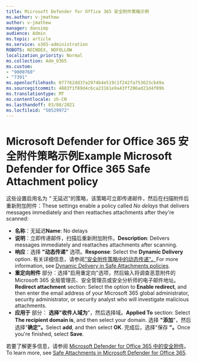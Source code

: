 ```yaml
---
title: Microsoft Defender for Office 365 安全附件策略示例
ms.author: v-jmathew
author: v-jmathew
manager: dansimp
audience: Admin
ms.topic: article
ms.service: o365-administration
ROBOTS: NOINDEX, NOFOLLOW
localization_priority: Normal
ms.collection: Adm_O365
ms.custom:
- "9000760"
- "7391"
ms.openlocfilehash: 077762dd37a2974b4e519c1f242fa753623cb49a
ms.sourcegitcommit: 4883f1f89d4c6ca23161e9a43ff206ad21d4f09b
ms.translationtype: MT
ms.contentlocale: zh-CN
ms.lasthandoff: 03/08/2021
ms.locfileid: "50529972"
---
```

# <a name="example-microsoft-defender-for-office-365-safe-attachment-policy"></a><span data-ttu-id="a6790-102">Microsoft Defender for Office 365 安全附件策略示例</span><span class="sxs-lookup"><span data-stu-id="a6790-102">Example Microsoft Defender for Office 365 Safe Attachment policy</span></span>

<span data-ttu-id="a6790-103">这些设置启用名为 *"* 无延迟"的策略，该策略可立即传递邮件，然后在扫描附件后重新附加附件：</span><span class="sxs-lookup"><span data-stu-id="a6790-103">These settings enable a policy called *No delays* that delivers messages immediately and then reattaches attachments after they're scanned:</span></span>

- <span data-ttu-id="a6790-104">**名称**：无延迟</span><span class="sxs-lookup"><span data-stu-id="a6790-104">**Name**: No delays</span></span>
- <span data-ttu-id="a6790-105">**说明**：立即传递邮件，扫描后重新附加附件。</span><span class="sxs-lookup"><span data-stu-id="a6790-105">**Description**: Delivers messages immediately and reattaches attachments after scanning.</span></span>
- <span data-ttu-id="a6790-106">**响应**：选择 **"动态传递"** 选项。</span><span class="sxs-lookup"><span data-stu-id="a6790-106">**Response**: Select the **Dynamic Delivery** option.</span></span> <span data-ttu-id="a6790-107">有关详细信息，请参阅["安全附件策略中的动态传递"。](https://go.microsoft.com/fwlink/?linkid=2092328)</span><span class="sxs-lookup"><span data-stu-id="a6790-107">For more information, see [Dynamic Delivery in Safe Attachments policies](https://go.microsoft.com/fwlink/?linkid=2092328).</span></span>
- <span data-ttu-id="a6790-108">**重定向附件** 部分：选择"启用重定向"选项，然后输入将调查恶意附件的 Microsoft 365 全局管理员、安全管理员或安全分析师的电子邮件地址。</span><span class="sxs-lookup"><span data-stu-id="a6790-108">**Redirect attachment** section: Select the option to **Enable redirect**, and then enter the email address of your Microsoft 365 global administrator, security administrator, or security analyst who will investigate malicious attachments.</span></span>
- <span data-ttu-id="a6790-109">**应用于** 部分： **选择"收件人域为**"，然后选择域。</span><span class="sxs-lookup"><span data-stu-id="a6790-109">**Applied To** section: Select **The recipient domain is**, and then select your domain.</span></span> <span data-ttu-id="a6790-110">选择 **"添加**"，然后选择"**确定"。**</span><span class="sxs-lookup"><span data-stu-id="a6790-110">Select **add**, and then select **OK**.</span></span> <span data-ttu-id="a6790-111">完成后，选择"保存 **"。**</span><span class="sxs-lookup"><span data-stu-id="a6790-111">Once you're finished, select **Save**.</span></span>

<span data-ttu-id="a6790-112">若要了解更多信息，请参阅 [Microsoft Defender for Office 365 中的安全附件](https://go.microsoft.com/fwlink/?linkid=2092213)。</span><span class="sxs-lookup"><span data-stu-id="a6790-112">To learn more, see [Safe Attachments in Microsoft Defender for Office 365](https://go.microsoft.com/fwlink/?linkid=2092213).</span></span>
